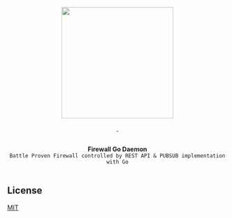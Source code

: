 <p align="center">
  <img width="256" src="https://user-images.githubusercontent.com/58973699/132199329-0d4df696-8459-4a82-b4f9-6552e94fde9a.png">  
</p>

<p align="center">
  <a href="LICENSE.md" target="_blank">
    <img src="https://badgen.net/badge/license/MIT/blue" alt="">
  </a>
  <a href="https://github.com/hnimminh/fwgod/releases" target="_blank">
    <img src="https://badgen.net/github/tag/hnimminh/fwgod" alt="">
  </a>
</p>

<p align="center">
  <br>
  <strong>Firewall Go Daemon</strong>
  <br>
  <code>Battle Proven Firewall controlled by REST API & PUBSUB implementation with Go</code>
  <br><br>
</p>


## License
[MIT](./LICENSE)